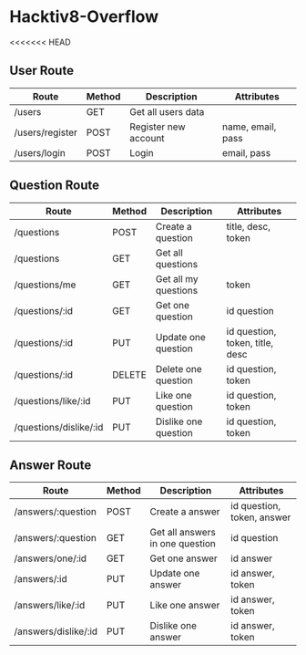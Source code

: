 # Hacktiv8-Overflow

<<<<<<< HEAD
## User Route

| Route           | Method | Description          | Attributes        |
| --------------- | ------ | -------------------- | ----------------- |
| /users          | GET    | Get all users data   |                   |
| /users/register | POST   | Register new account | name, email, pass |
| /users/login    | POST   | Login                | email, pass       |

## Question Route

| Route                  | Method | Description          | Attributes                      |
| ---------------------- | ------ | -------------------- | ------------------------------- |
| /questions             | POST   | Create a question    | title, desc, token              |
| /questions             | GET    | Get all questions    |                                 |
| /questions/me          | GET    | Get all my questions | token                           |
| /questions/:id         | GET    | Get one question     | id question                     |
| /questions/:id         | PUT    | Update one question  | id question, token, title, desc |
| /questions/:id         | DELETE | Delete one question  | id question, token              |
| /questions/like/:id    | PUT    | Like one question    | id question, token              |
| /questions/dislike/:id | PUT    | Dislike one question | id question, token              |

## Answer Route

| Route                | Method | Description                     | Attributes                 |
| -------------------- | ------ | ------------------------------- | -------------------------- |
| /answers/:question   | POST   | Create a answer                 | id question, token, answer |
| /answers/:question   | GET    | Get all answers in one question | id question                |
| /answers/one/:id     | GET    | Get one answer                  | id answer                  |
| /answers/:id         | PUT    | Update one answer               | id answer, token           |
| /answers/like/:id    | PUT    | Like one answer                 | id answer, token           |
| /answers/dislike/:id | PUT    | Dislike one answer              | id answer, token           |

